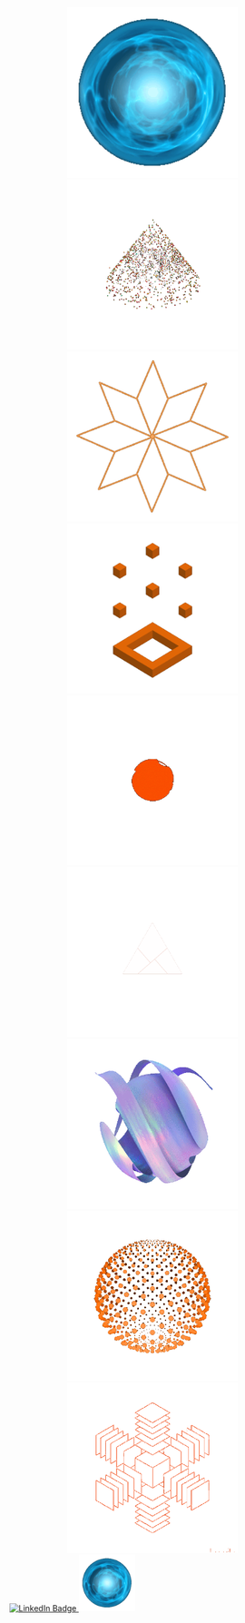 <div align="center">
<img src="./1.gif" width="300" height="300">
</div>
<div align="center">
<img src="./10_1.gif" width="300" height="300">
</div>
<div align="center">
<img src="./11.gif" width="300" height="300">
</div>
<div align="center">
<img src="./123.gif" width="300" height="300">
</div>
<div align="center">
<img src="./133.gif" width="300" height="300">
</div>
<div align="center">
<img src="./6.gif" width="300" height="300">
</div>
<div align="center">
<img src="./yy3.gif" width="300" height="300">
</div>
<div align="center">
<img src="./666_2.gif" width="300" height="300">
</div>
<div align="center">
<img src="./222.gif" width="300" height="300">
</div>
<div id="badges">
  <a href="www.linkedin.com/in/dyachuk-roman">
  <img src="https://img.shields.io/badge/LinkedIn-blue?style=for-the-badge&logo=linkedin&logoColor=white" alt="LinkedIn Badge"/>
  <img src="./1.gif" width="100" height="100">
  </a>
</div>
